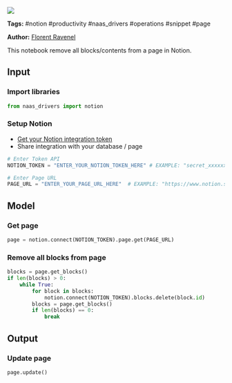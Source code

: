 <a href="https://app.naas.ai/user-redirect/naas/downloader?url=https://raw.githubusercontent.com/jupyter-naas/awesome-notebooks/master/Notion/Notion_Delete_blocks_from_page.ipynb" target="_parent"><img src="https://naasai-public.s3.eu-west-3.amazonaws.com/open_in_naas.svg"/></a>

**Tags:** #notion #productivity #naas_drivers #operations #snippet #page

**Author:** [Florent Ravenel](https://www.linkedin.com/in/florent-ravenel/)

This notebook remove all blocks/contents from a page in Notion.

## Input

### Import libraries


```python
from naas_drivers import notion
```

### Setup Notion
- [Get your Notion integration token](https://docs.naas.ai/drivers/notion)
- Share integration with your database / page


```python
# Enter Token API
NOTION_TOKEN = "ENTER_YOUR_NOTION_TOKEN_HERE" # EXAMPLE: "secret_xxxxxxxxxxxxxxxxxx"

# Enter Page URL
PAGE_URL = "ENTER_YOUR_PAGE_URL_HERE"  # EXAMPLE: "https://www.notion.so/xxxxxxxxxxxxxxxxxxxxxxxxxxxxxxxxxx"
```

## Model

### Get page


```python
page = notion.connect(NOTION_TOKEN).page.get(PAGE_URL)
```

### Remove all blocks from page


```python
blocks = page.get_blocks()
if len(blocks) > 0:
    while True:
        for block in blocks:
            notion.connect(NOTION_TOKEN).blocks.delete(block.id)
        blocks = page.get_blocks()
        if len(blocks) == 0:
            break
```

## Output

### Update page


```python
page.update()
```
